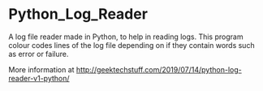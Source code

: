 # Python_Log_Reader
A log file reader made in Python, to help in reading logs. This program colour codes lines of the log file depending on if they contain words such as error or failure.

More information at http://geektechstuff.com/2019/07/14/python-log-reader-v1-python/
